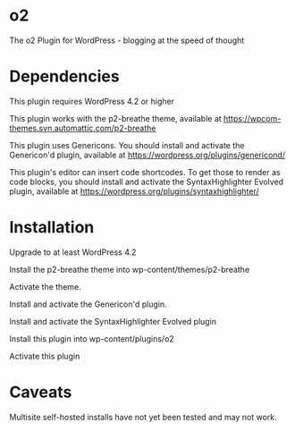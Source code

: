 o2
==

The o2 Plugin for WordPress - blogging at the speed of thought

Dependencies
============

This plugin requires WordPress 4.2 or higher

This plugin works with the p2-breathe theme, available at
https://wpcom-themes.svn.automattic.com/p2-breathe

This plugin uses Genericons.  You should install and activate
the Genericon'd plugin, available at
https://wordpress.org/plugins/genericond/

This plugin's editor can insert code shortcodes.  To get
those to render as code blocks, you should install and activate
the SyntaxHighlighter Evolved plugin, available at
https://wordpress.org/plugins/syntaxhighlighter/

Installation
============

Upgrade to at least WordPress 4.2

Install the p2-breathe theme into wp-content/themes/p2-breathe

Activate the theme.

Install and activate the Genericon'd plugin.

Install and activate the SyntaxHighlighter Evolved plugin

Install this plugin into wp-content/plugins/o2

Activate this plugin

Caveats
=======

Multisite self-hosted installs have not yet been tested and may not work.
